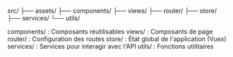 src/
├── assets/
├── components/
├── views/
├── router/
├── store/
├── services/
└── utils/


components/ : Composants réutilisables
views/ : Composants de page
router/ : Configuration des routes
store/ : État global de l'application (Vuex)
services/ : Services pour interagir avec l'API
utils/ : Fonctions utilitaires